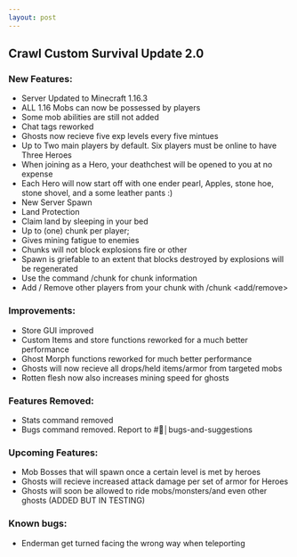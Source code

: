 ```yaml
---
layout: post
---
```

## Crawl Custom Survival Update 2.0
### New Features:
- Server Updated to Minecraft 1.16.3
- ALL 1.16 Mobs can now be possessed by players
- Some mob abilities are still not added
- Chat tags reworked
- Ghosts now recieve five exp levels every five mintues
- Up to Two main players by default. Six players must be online to have Three Heroes
- When joining as a Hero, your deathchest will be opened to you at no expense
- Each Hero will now start off with one ender pearl, Apples, stone hoe, stone shovel, and a some leather pants :)
- New Server Spawn
- Land Protection
- Claim land by sleeping in your bed
- Up to (one) chunk per player;
- Gives mining fatigue to enemies
- Chunks will not block explosions fire or other
- Spawn is griefable to an extent that blocks destroyed by explosions will be regenerated
- Use the command /chunk for chunk information
- Add / Remove other players from your chunk with /chunk <add/remove> <player>

### Improvements:
- Store GUI improved
- Custom Items and store functions reworked for a much better performance
- Ghost Morph functions reworked for much better performance
- Ghosts will now recieve all drops/held items/armor from targeted mobs
- Rotten flesh now also increases mining speed for ghosts

### Features Removed:
- Stats command removed
- Bugs command removed. Report to #🐛│bugs-and-suggestions 


### Upcoming Features:
- Mob Bosses that will spawn once a certain level is met by heroes
- Ghosts will recieve increased attack damage per set of armor for Heroes
- Ghosts will soon be allowed to ride mobs/monsters/and even other ghosts (ADDED BUT IN TESTING)

### Known bugs:
- Enderman get turned facing the wrong way when teleporting